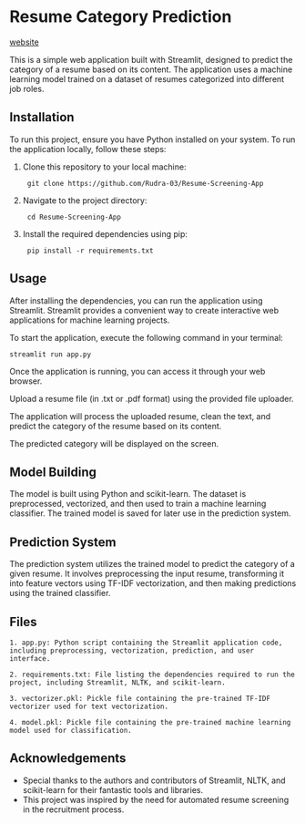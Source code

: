 
# Resume Category Prediction
[website](https://screening-resume.streamlit.app/
)

This is a simple web application built with Streamlit, designed to predict the category of a resume based on its content. The application uses a machine learning model trained on a dataset of resumes categorized into different job roles.





## Installation
To run this project, ensure you have Python installed on your system.
To run the application locally, follow these steps:

1. Clone this repository to your local machine:
    
        git clone https://github.com/Rudra-03/Resume-Screening-App

2. Navigate to the project directory:

        cd Resume-Screening-App

3. Install the required dependencies using pip:

        pip install -r requirements.txt

    
## Usage

After installing the dependencies, you can run the application using Streamlit. Streamlit provides a convenient way to create interactive web applications for machine learning projects.

To start the application, execute the following command in your terminal:

    streamlit run app.py


Once the application is running, you can access it through your web browser.

Upload a resume file (in .txt or .pdf format) using the provided file uploader.

The application will process the uploaded resume, clean the text, and predict the category of the resume based on its content.

The predicted category will be displayed on the screen.
## Model Building

The model is built using Python and scikit-learn. The dataset is preprocessed, vectorized, and then used to train a machine learning classifier. The trained model is saved for later use in the prediction system.
## Prediction System

The prediction system utilizes the trained model to predict the category of a given resume. It involves preprocessing the input resume, transforming it into feature vectors using TF-IDF vectorization, and then making predictions using the trained classifier.
## Files

    1. app.py: Python script containing the Streamlit application code, including preprocessing, vectorization, prediction, and user interface.

    2. requirements.txt: File listing the dependencies required to run the project, including Streamlit, NLTK, and scikit-learn.

    3. vectorizer.pkl: Pickle file containing the pre-trained TF-IDF vectorizer used for text vectorization.
    
    4. model.pkl: Pickle file containing the pre-trained machine learning model used for classification.
## Acknowledgements

- Special thanks to the authors and contributors of Streamlit, NLTK, and scikit-learn for their fantastic tools and libraries.
- This project was inspired by the need for automated resume screening in the recruitment process.
